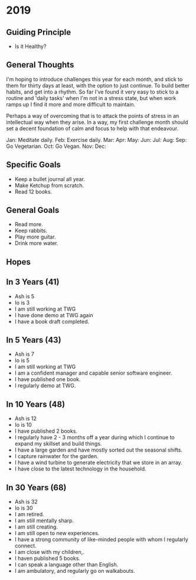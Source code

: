 # 2019

## Guiding Principle
* Is it Healthy?

## General Thoughts
I'm hoping to introduce challenges this year for each month, and stick to them for thirty days at least, with the option to just continue.  To build better habits, and get into a rhythm.  So far I've found it very easy to stick to a routine and 'daily tasks' when I'm not in a stress state, but when work ramps up I find it more and more difficult to maintain.  

Perhaps a way of overcoming that is to attack the points of stress in an intellectual way when they arise.  In a way, my first challenge month should set a decent foundation of calm and focus to help with that endeavour.

Jan: Meditate daily.
Feb: Exercise daily.
Mar:
Apr: 
May:
Jun:
Jul:
Aug:
Sep: Go Vegetarian.
Oct: Go Vegan.
Nov:
Dec:

## Specific Goals
* Keep a bullet journal all year.
* Make Ketchup from scratch.
* Read 12 books.

## General Goals
* Read more.
* Keep rabbits.
* Play more guitar.
* Drink more water.

## Hopes

## In 3 Years (41)
* Ash is 5
* Io is 3
* I am still working at TWG
* I have done demo at TWG again
* I have a book draft completed.

## In 5 Years (43)
* Ash is 7
* Io is 5
* I am still working at TWG
* I am a confident manager and capable senior software engineer.
* I have published one book.
* I regularly demo at TWG.

## In 10 Years (48)
* Ash is 12
* Io is 10
* I have published 2 books.
* I regularly have 2 - 3 months off a year during which I continue to expand my skillset and build things.
* I have a large garden and have mostly sorted out the seasonal shifts.
* I capture rainwater for the garden.
* I have a wind turbine to generate electricity that we store in an array.
* I have close to the latest technology in the household.


## In 30 Years (68)
* Ash is 32
* Io is 30
* I am retired.
* I am still mentally sharp.
* I am still creating.
* I am still open to new experiences.
* I have a strong community of like-minded people with whom I regularly connect.
* I am close with my children,.
* I haven published 5 books.
* I can speak a language other than English.
* I am ambulatory, and regularly go on walkabouts.
